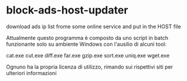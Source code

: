 # block-ads-host-updater
download ads ip list frome some online service and put in the HOST file

Attualmente questo programma è composto da uno script in batch funzionante solo su ambiente Windows con l'ausilio di alcuni tool:

cat.exe
cut.exe
diff.exe
far.exe
gzip.exe
sort.exe
uniq.exe
wget.exe

Ognuno ha la propria licenza di utilizzo, rimando sui rispettivi siti per ulteriori informazioni
